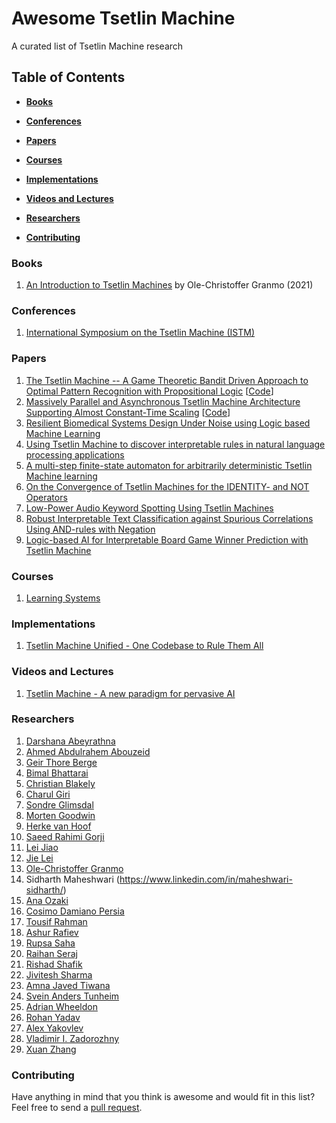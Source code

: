 # Awesome Tsetlin Machine
A curated list of Tsetlin Machine research

## Table of Contents

* **[Books](#Books)**

* **[Conferences](#Conferences)**

* **[Papers](#Papers)**  

* **[Courses](#Courses)**  

* **[Implementations](#Implementations)**

* **[Videos and Lectures](#Videos-and-lectures)**  

* **[Researchers](#Researchers)**  

* **[Contributing](#Contributing)** 

### Books
1. [An Introduction to Tsetlin Machines](https://tsetlinmachine.org/) by Ole-Christoffer Granmo (2021)

### Conferences
1. [International Symposium on the Tsetlin Machine (ISTM)](https://istm.no)

### Papers
1. [The Tsetlin Machine -- A Game Theoretic Bandit Driven Approach to Optimal Pattern Recognition with Propositional Logic](https://arxiv.org/abs/1804.01508) [[Code](https://github.com/cair/TsetlinMachine)]
2. [Massively Parallel and Asynchronous Tsetlin Machine Architecture Supporting Almost Constant-Time Scaling](https://proceedings.mlr.press/v139/abeyrathna21a.html) [[Code](https://github.com/cair/PyTsetlinMachineCUDA)]
3. [Resilient Biomedical Systems Design Under Noise using Logic based Machine Learning](https://www.frontiersin.org/articles/10.3389/fcteg.2021.778118)
4. [Using Tsetlin Machine to discover interpretable rules in natural language processing applications](https://onlinelibrary.wiley.com/doi/full/10.1111/exsy.12873)
5. [A multi-step finite-state automaton for arbitrarily deterministic Tsetlin Machine learning](https://onlinelibrary.wiley.com/doi/10.1111/exsy.12836)
6. [On the Convergence of Tsetlin Machines for the IDENTITY- and NOT Operators](https://ieeexplore.ieee.org/document/9445039)
7. [Low-Power Audio Keyword Spotting Using Tsetlin Machines](https://www.mdpi.com/2079-9268/11/2/18)
8. [Robust Interpretable Text Classification against Spurious Correlations Using AND-rules with Negation](https://www.ijcai.org/proceedings/2022/616)
9. [Logic-based AI for Interpretable Board Game Winner Prediction with Tsetlin Machine](https://arxiv.org/abs/2203.04378)

### Courses

1. [Learning Systems](https://www.uia.no/en/studieplaner/topic/IKT457-G)

### Implementations

1. [Tsetlin Machine Unified - One Codebase to Rule Them All](https://github.com/cair/tmu)

### Videos and Lectures
1. [Tsetlin Machine - A new paradigm for pervasive AI](https://www.youtube.com/watch?v=TaspuovmSR8)

### Researchers
1. [Darshana Abeyrathna](https://cair.uia.no/people/darshana-abeyrathna/)
2. [Ahmed Abdulrahem Abouzeid](https://cair.uia.no/people/ahmed-abdulrahem-abouzeid/)
3. [Geir Thore Berge](https://cair.uia.no/people/geir-thore-berge/)
4. [Bimal Bhattarai](https://cair.uia.no/people/bimal-bhattarai/)
6. [Christian Blakely](https://cair.uia.no/people/christian-d-blakely/)
7. [Charul Giri](https://www.uia.no/kk/profil/charug18)
8. [Sondre Glimsdal](https://cair.uia.no/people/sondre-glimsdal)
9. [Morten Goodwin](https://cair.uia.no/people/morten-goodwin)
10. [Herke van Hoof](https://staff.fnwi.uva.nl/h.c.vanhoof/homepage/)
11. [Saeed Rahimi Gorji](https://cair.uia.no/people/saeed-rahimi-gorji/)
12. [Lei Jiao](https://cair.uia.no/people/lei-jiao/)
13. [Jie Lei](https://twitter.com/that_jielei)
14. [Ole-Christoffer Granmo](https://cair.uia.no/people/ole-christoffer-granmo/)
15. Sidharth Maheshwari (https://www.linkedin.com/in/maheshwari-sidharth/)
16. [Ana Ozaki](https://cair.uia.no/people/ana-ozaki/)
17. [Cosimo Damiano Persia](https://www.uib.no/en/persons/Cosimo.Damiano.Persia)
18. [Tousif Rahman](https://www.linkedin.com/in/sheikh-tousif-rahman-55b38413a/?originalSubdomain=uk)
19. [Ashur Rafiev](https://www.ncl.ac.uk/engineering/staff/profile/ashurrafiev.html)
20. [Rupsa Saha](https://cair.uia.no/people/rupsa-saha/)
21. [Raihan Seraj](https://mila.quebec/en/person/raihan-seraj/)
22. [Rishad Shafik](https://www.ncl.ac.uk/engineering/staff/profile/rishadshafik.html)
23. [Jivitesh Sharma](https://cair.uia.no/people/jivitesh-sharma)
24. [Amna Javed Tiwana](https://www.researchgate.net/profile/Amna-Tiwana)
25. [Svein Anders Tunheim](https://cair.uia.no/people/svein-anders-tunheim/)
26. [Adrian Wheeldon](https://www.linkedin.com/in/adrian-wheeldon/?originalSubdomain=uk)
27. [Rohan Yadav](https://cair.uia.no/people/rohan-kumar-yadav/)
28. [Alex Yakovlev](https://www.ncl.ac.uk/engineering/staff/profile/alexyakovlev.html)
29. [Vladimir I. Zadorozhny](https://sites.pitt.edu/~viz/)
30. [Xuan Zhang](https://cair.uia.no/people/xuan-zhang/)

### Contributing
Have anything in mind that you think is awesome and would fit in this list? Feel free to send a [pull request](https://github.com/cair/awesome-tsetlin-machine/pulls).

